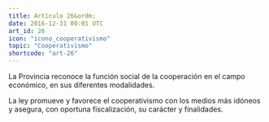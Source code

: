 ```yaml
---
title: Artículo 26&ordm;
date: 2016-12-31 00:01 UTC
art_id: 26
icon: "icono_cooperativismo"
topic: "Cooperativismo"
shortcode: "art-26"
---
```

La Provincia reconoce la función social de la cooperación en el campo económico, en sus diferentes modalidades.

La ley promueve y favorece el cooperativismo con los medios más idóneos y asegura, con oportuna fiscalización, su carácter y finalidades.
